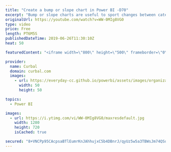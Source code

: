 ```yaml
---
title: "Create a bump or slope chart in Power BI -D70"
excerpt: "Bump or slope charts are useful to sport changes between categories. There is no native bump or slope visual in Power BI, but you can create your own easily from a line chart. In this video I show you how. #curbal #power bi #bumpcharts  Here you can download the file (#70) here: https://curbal.com/donwload-center"
originalUrl: https://youtube.com/watch?v=WW-0MIg8VG0
type: video
price: Free
length: PT6M5S
publishedDateTime: 2019-06-26T11:30:10Z
heat: 50

featuredContent: "<iframe width=\"800\" height=\"500\" frameborder=\"0\" src=\"https://www.youtube.com/embed/WW-0MIg8VG0\" allow=\"accelerometer; autoplay; encrypted-media; gyroscope; picture-in-picture\" allowfullscreen></iframe>"

provider:
  name: Curbal
  domain: curbal.com
  images:
    - url: https://everyday-cc.github.io/powerbi/assets/images/organizations/curbal.com-50x50.jpg
      width: 50
      height: 50

topics:
  - Power BI

images:
  - url: https://i.ytimg.com/vi/WW-0MIg8VG0/maxresdefault.jpg
    width: 1280
    height: 720
    isCached: true

secured: "8+VNCPp95CAcpsaBTlEumrKnJAhhujxC5b4DBnrJ/qyUz5w5a3TBWsJm74QSuqpgEG7elYrzWBimM5PUfytYgcX1+oOPc3W9ZY6A8915r8R3fRGNgstL0+3Lo9wQOn4hhcxtM0f94+5F7GAC40TYVLJ0ytWYjsbZOIRXgBi0UScoMb3X5iRl0tHa2J5NaL4tz4LFh2jrZzh51Py1878aUPk40SDe2/cx30ME2ncJnczjYieCuieYyA04Vgbjo07qxwJshG+4q2YxCdiF0DQtsyh/Rurm4i++JpTuxMf2dheZ9ADGVWG5AhnR/WtJ+EnMzjnurNZK5sXavabVJEKGdEiDKP/0pFQAHntH7evFp4/pMFPv3MEi/39sizU+osOhfortHwMNcVl0JY2P8/T/aGcWEG6tWpaxdcDJ3nVL2/o=;eNYHE1qr1w+OPcgUvP/20w=="
---
```



